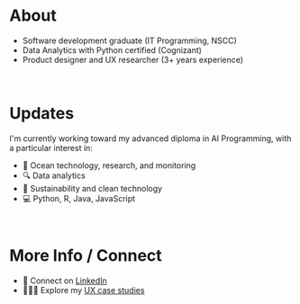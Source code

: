 # About
- Software development graduate (IT Programming, NSCC)
- Data Analytics with Python certified (Cognizant)
- Product designer and UX researcher (3+ years experience)

<br />

# Updates
I'm currently working toward my advanced diploma in AI Programming, with a particular interest in:
- 🌊 Ocean technology, research, and monitoring
- 🔍 Data analytics
- 🌱 Sustainability and clean technology
- 💻 Python, R, Java, JavaScript

<br />

# More Info / Connect
- 🤝 Connect on [LinkedIn](https://www.linkedin.com/in/r-scoville/)
- 👩🏻‍💻 Explore my [UX case studies](https://rosescoville.com)
